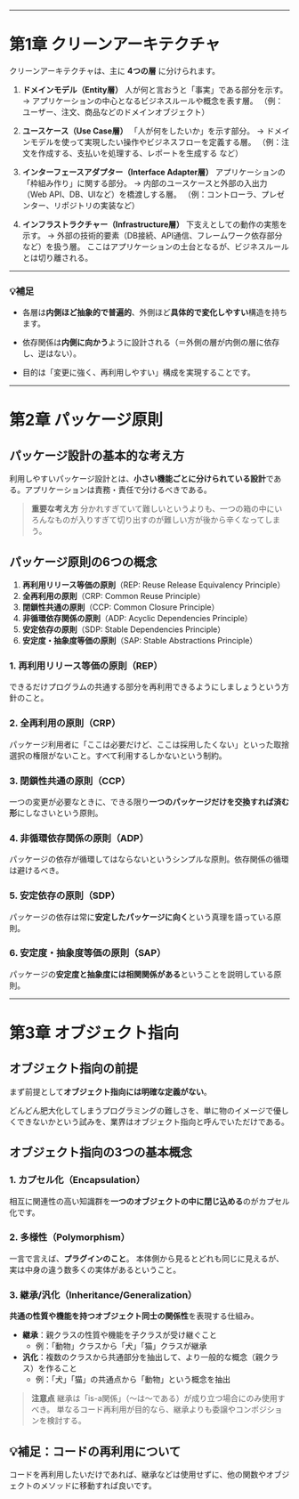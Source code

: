 
---

# 第1章 クリーンアーキテクチャ

クリーンアーキテクチャは、主に **4つの層** に分けられます。

1. **ドメインモデル（Entity層）**
    人が何と言おうと「事実」である部分を示す。
    → アプリケーションの中心となるビジネスルールや概念を表す層。
    （例：ユーザー、注文、商品などのドメインオブジェクト）

2. **ユースケース（Use Case層）**
    「人が何をしたいか」を示す部分。
    → ドメインモデルを使って実現したい操作やビジネスフローを定義する層。
    （例：注文を作成する、支払いを処理する、レポートを生成する など）

3. **インターフェースアダプター（Interface Adapter層）**
    アプリケーションの「枠組み作り」に関する部分。
    → 内部のユースケースと外部の入出力（Web API、DB、UIなど）を橋渡しする層。
    （例：コントローラ、プレゼンター、リポジトリの実装など）

4. **インフラストラクチャー（Infrastructure層）**
    下支えとしての動作の実態を示す。
    → 外部の技術的要素（DB接続、API通信、フレームワーク依存部分など）を扱う層。
    ここはアプリケーションの土台となるが、ビジネスルールとは切り離される。


---

### 💡補足

- 各層は**内側ほど抽象的で普遍的**、外側ほど**具体的で変化しやすい**構造を持ちます。

- 依存関係は**内側に向かう**ように設計される（＝外側の層が内側の層に依存し、逆はない）。

- 目的は「変更に強く、再利用しやすい」構成を実現することです。


---

# 第2章 パッケージ原則

## パッケージ設計の基本的な考え方

利用しやすいパッケージ設計とは、**小さい機能ごとに分けられている設計**である。アプリケーションは責務・責任で分けるべきである。

> **重要な考え方**
> 分かれすぎていて難しいというよりも、一つの箱の中にいろんなものが入りすぎて切り出すのが難しい方が後から辛くなってしまう。

## パッケージ原則の6つの概念

1. **再利用リリース等価の原則**（REP: Reuse Release Equivalency Principle）
2. **全再利用の原則**（CRP: Common Reuse Principle）
3. **閉鎖性共通の原則**（CCP: Common Closure Principle）
4. **非循環依存関係の原則**（ADP: Acyclic Dependencies Principle）
5. **安定依存の原則**（SDP: Stable Dependencies Principle）
6. **安定度・抽象度等価の原則**（SAP: Stable Abstractions Principle）

### 1. 再利用リリース等価の原則（REP）
できるだけプログラムの共通する部分を再利用できるようにしましょうという方針のこと。

### 2. 全再利用の原則（CRP）
パッケージ利用者に「ここは必要だけど、ここは採用したくない」といった取捨選択の権限がないこと。すべて利用するしかないという制約。

### 3. 閉鎖性共通の原則（CCP）
一つの変更が必要なときに、できる限り**一つのパッケージだけを交換すれば済む形**にしなさいという原則。

### 4. 非循環依存関係の原則（ADP）
パッケージの依存が循環してはならないというシンプルな原則。依存関係の循環は避けるべき。

### 5. 安定依存の原則（SDP）
パッケージの依存は常に**安定したパッケージに向く**という真理を語っている原則。

### 6. 安定度・抽象度等価の原則（SAP）
パッケージの**安定度と抽象度には相関関係がある**ということを説明している原則。

---

# 第3章 オブジェクト指向

## オブジェクト指向の前提

まず前提として**オブジェクト指向には明確な定義がない**。

どんどん肥大化してしまうプログラミングの難しさを、単に物のイメージで優しくできないかという試みを、業界はオブジェクト指向と呼んでいただけである。

## オブジェクト指向の3つの基本概念

### 1. カプセル化（Encapsulation）
相互に関連性の高い知識群を**一つのオブジェクトの中に閉じ込める**のがカプセル化です。

### 2. 多様性（Polymorphism）
一言で言えば、**プラグインのこと**。
本体側から見るとどれも同じに見えるが、実は中身の違う数多くの実体があるということ。

### 3. 継承/汎化（Inheritance/Generalization）
**共通の性質や機能を持つオブジェクト同士の関係性**を表現する仕組み。

- **継承**：親クラスの性質や機能を子クラスが受け継ぐこと
  - 例：「動物」クラスから「犬」「猫」クラスが継承
- **汎化**：複数のクラスから共通部分を抽出して、より一般的な概念（親クラス）を作ること
  - 例：「犬」「猫」の共通点から「動物」という概念を抽出

> **注意点**
> 継承は「is-a関係」（〜は〜である）が成り立つ場合にのみ使用すべき。
> 単なるコード再利用が目的なら、継承よりも委譲やコンポジションを検討する。

## 💡補足：コードの再利用について

コードを再利用したいだけであれば、継承などは使用せずに、他の関数やオブジェクトのメソッドに移動すれば良いです。
